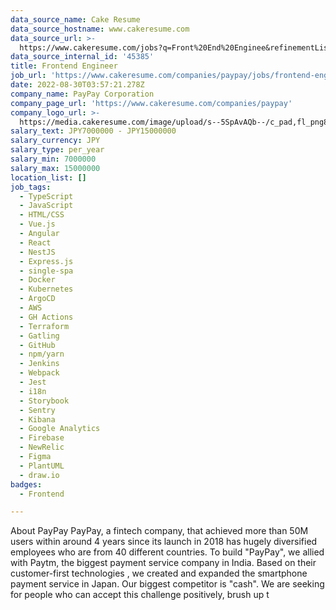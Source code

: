 ```yaml
---
data_source_name: Cake Resume
data_source_hostname: www.cakeresume.com
data_source_url: >-
  https://www.cakeresume.com/jobs?q=Front%20End%20Enginee&refinementList[lang_name][0]=E[…]tech_front-end-development&range[salary_range][min]=1000000
data_source_internal_id: '45385'
title: Frontend Engineer
job_url: 'https://www.cakeresume.com/companies/paypay/jobs/frontend-engineer-37d8c6'
date: 2022-08-30T03:57:21.278Z
company_name: PayPay Corporation
company_page_url: 'https://www.cakeresume.com/companies/paypay'
company_logo_url: >-
  https://media.cakeresume.com/image/upload/s--5SpAvAQb--/c_pad,fl_png8,h_200,w_200/v1661308360/nohqurbf1obsegimuveh.png
salary_text: JPY7000000 - JPY15000000
salary_currency: JPY
salary_type: per_year
salary_min: 7000000
salary_max: 15000000
location_list: []
job_tags:
  - TypeScript
  - JavaScript
  - HTML/CSS
  - Vue.js
  - Angular
  - React
  - NestJS
  - Express.js
  - single-spa
  - Docker
  - Kubernetes
  - ArgoCD
  - AWS
  - GH Actions
  - Terraform
  - Gatling
  - GitHub
  - npm/yarn
  - Jenkins
  - Webpack
  - Jest
  - i18n
  - Storybook
  - Sentry
  - Kibana
  - Google Analytics
  - Firebase
  - NewRelic
  - Figma
  - PlantUML
  - draw.io
badges:
  - Frontend

---
```


About PayPay PayPay, a fintech company, that achieved more than 50M users within around 4 years since its launch in 2018 has hugely diversified employees who are from 40 different countries. To build "PayPay", we allied with Paytm, the biggest payment service company in India. Based on their customer-first technologies , we created and expanded the smartphone payment service in Japan. Our biggest competitor is "cash". We are seeking for people who can accept this challenge positively, brush up t